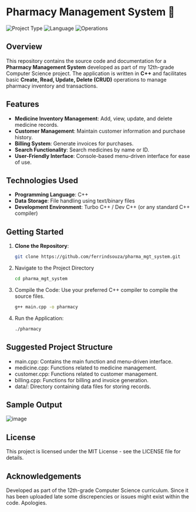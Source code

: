 # Pharmacy Management System 💊

![Project Type](https://img.shields.io/badge/Type-12th%20Grade%20Project-blue)
![Language](https://img.shields.io/badge/Language-C++-yellow)
![Operations](https://img.shields.io/badge/Operations-CRUD-green)

## Overview

This repository contains the source code and documentation for a **Pharmacy Management System** developed as part of my 12th-grade Computer Science project. The application is written in **C++** and facilitates basic **Create, Read, Update, Delete (CRUD)** operations to manage pharmacy inventory and transactions.

## Features

- **Medicine Inventory Management**: Add, view, update, and delete medicine records.
- **Customer Management**: Maintain customer information and purchase history.
- **Billing System**: Generate invoices for purchases.
- **Search Functionality**: Search medicines by name or ID.
- **User-Friendly Interface**: Console-based menu-driven interface for ease of use.

## Technologies Used

- **Programming Language**: C++
- **Data Storage**: File handling using text/binary files
- **Development Environment**: Turbo C++ / Dev C++ (or any standard C++ compiler)

## Getting Started

1. **Clone the Repository**:
   ```bash
   git clone https://github.com/ferrindsouza/pharma_mgt_system.git
2. Navigate to the Project Directory
   ```bash
   cd pharma_mgt_system
3. Compile the Code:
   Use your preferred C++ compiler to compile the source files.
   ```bash
   g++ main.cpp -o pharmacy
4. Run the Application:
   ```bash
   ./pharmacy

## Suggested Project Structure
- main.cpp: Contains the main function and menu-driven interface.
- medicine.cpp: Functions related to medicine management.
- customer.cpp: Functions related to customer management.
- billing.cpp: Functions for billing and invoice generation.
- data/: Directory containing data files for storing records.

## Sample Output
![image](https://github.com/user-attachments/assets/5651f060-a0a0-4163-99a4-edd9cdad890b)

## License
This project is licensed under the MIT License - see the LICENSE file for details.

## Acknowledgements
Developed as part of the 12th-grade Computer Science curriculum. Since it has been uploaded late some discrepencies or issues might exist within the code. Apologies.
